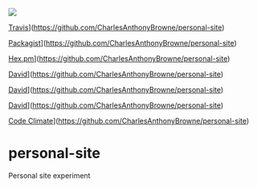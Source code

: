 <a href="https://codeclimate.com/repos/564615571787d73170002244/feed"><img src="https://codeclimate.com/repos/564615571787d73170002244/badges/9042bef8e9a978558eaf/gpa.svg" /></a>

[Travis](https://img.shields.io/travis/rust-lang/rust.svg)](https://github.com/CharlesAnthonyBrowne/personal-site)

[Packagist](https://img.shields.io/packagist/l/doctrine/orm.svg)](https://github.com/CharlesAnthonyBrowne/personal-site)

[Hex.pm](https://img.shields.io/hexpm/l/plug.svg)](https://github.com/CharlesAnthonyBrowne/personal-site)

[David](https://img.shields.io/david/optional/elnounch/byebye.svg)](https://github.com/CharlesAnthonyBrowne/personal-site)

[David](https://img.shields.io/david/strongloop/express.svg)](https://github.com/CharlesAnthonyBrowne/personal-site)

[David](https://img.shields.io/david/dev/strongloop/express.svg)](https://github.com/CharlesAnthonyBrowne/personal-site)

[Code Climate](https://img.shields.io/codeclimate/github/kabisaict/flow.svg)](https://github.com/CharlesAnthonyBrowne/personal-site)

# personal-site
Personal site experiment
